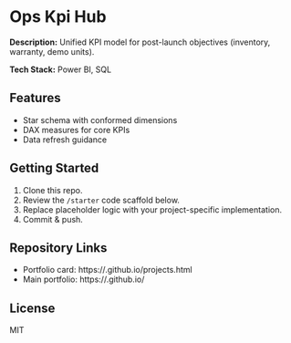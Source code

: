 # Ops Kpi Hub

**Description:** Unified KPI model for post-launch objectives (inventory, warranty, demo units).

**Tech Stack:** Power BI, SQL

## Features
- Star schema with conformed dimensions
- DAX measures for core KPIs
- Data refresh guidance

## Getting Started
1. Clone this repo.
2. Review the `/starter` code scaffold below.
3. Replace placeholder logic with your project-specific implementation.
4. Commit & push.

## Repository Links
- Portfolio card: https://<your-username>.github.io/projects.html
- Main portfolio: https://<your-username>.github.io/

## License
MIT
